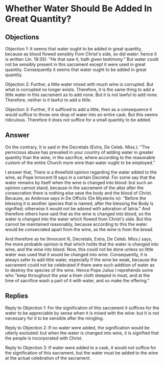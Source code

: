 # Whether Water Should Be Added In Great Quantity?

## Objections

Objection 1: It seems that water ought to be added in great quantity, because as blood flowed sensibly from Christ's side, so did water: hence it is written (Jn. 19:35): "He that saw it, hath given testimony." But water could not be sensibly present in this sacrament except it were used in great quantity. Consequently it seems that water ought to be added in great quantity.

Objection 2: Further, a little water mixed with much wine is corrupted. But what is corrupted no longer exists. Therefore, it is the same thing to add a little water in this sacrament as to add none. But it is not lawful to add none. Therefore, neither is it lawful to add a little.

Objection 3: Further, if it sufficed to add a little, then as a consequence it would suffice to throw one drop of water into an entire cask. But this seems ridiculous. Therefore it does not suffice for a small quantity to be added.

## Answer

On the contrary, It is said in the Decretals (Extra, De Celeb. Miss.): "The pernicious abuse has prevailed in your country of adding water in greater quantity than the wine, in the sacrifice, where according to the reasonable custom of the entire Church more wine than water ought to be employed."

I answer that, There is a threefold opinion regarding the water added to the wine, as Pope Innocent III says in a certain Decretal. For some say that the water remains by itself when the wine is changed into blood: but such an opinion cannot stand, because in the sacrament of the altar after the consecration there is nothing else save the body and the blood of Christ. Because, as Ambrose says in De Officiis (De Mysteriis ix): "Before the blessing it is another species that is named, after the blessing the Body is signified; otherwise it would not be adored with adoration of latria." And therefore others have said that as the wine is changed into blood, so the water is changed into the water which flowed from Christ's side. But this cannot be maintained reasonably, because according to this the water would be consecrated apart from the wine, as the wine is from the bread.

And therefore as he (Innocent III, Decretals, Extra, De Celeb. Miss.) says, the more probable opinion is that which holds that the water is changed into wine, and the wine into blood. Now, this could not be done unless so little water was used that it would be changed into wine. Consequently, it is always safer to add little water, especially if the wine be weak, because the sacrament could not be celebrated if there were such addition of water as to destroy the species of the wine. Hence Pope Julius I reprehends some who "keep throughout the year a linen cloth steeped in must, and at the time of sacrifice wash a part of it with water, and so make the offering."

## Replies

Reply to Objection 1: For the signification of this sacrament it suffices for the water to be appreciable by sense when it is mixed with the wine: but it is not necessary for it to be sensible after the mingling.

Reply to Objection 2: If no water were added, the signification would be utterly excluded: but when the water is changed into wine, it is signified that the people is incorporated with Christ.

Reply to Objection 3: If water were added to a cask, it would not suffice for the signification of this sacrament, but the water must be added to the wine at the actual celebration of the sacrament.